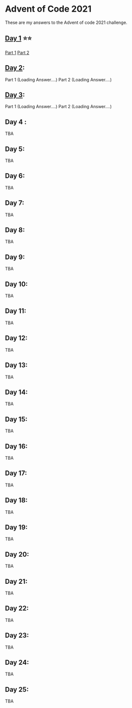 # Advent of Code 2021

These are my answers to the Advent of code 2021 challenge.

## [Day 1](https://adventofcode.com/2021/day/1) ⭐️⭐️

[Part 1](/day1/part1.py)
[Part 2](/day1/part2.py)

## [Day 2](https://adventofcode.com/2021/day/2):

Part 1 (Loading Answer....)
Part 2 (Loading Answer....)

## [Day 3](https://adventofcode.com/2021/day/3):

Part 1 (Loading Answer....)
Part 2 (Loading Answer....)

## Day 4 :

TBA

## Day 5:

TBA

## Day 6:

TBA

## Day 7:

TBA

## Day 8:

TBA

## Day 9:

TBA

## Day 10:

TBA

## Day 11:

TBA

## Day 12:

TBA

## Day 13:

TBA

## Day 14:

TBA

## Day 15:

TBA

## Day 16:

TBA

## Day 17:

TBA

## Day 18:

TBA

## Day 19:

TBA

## Day 20:

TBA

## Day 21:

TBA

## Day 22:

TBA

## Day 23:

TBA

## Day 24:

TBA

## Day 25:

TBA

